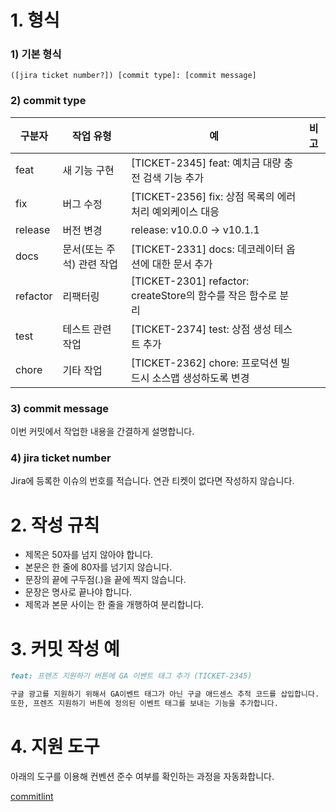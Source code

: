 # 1. 형식

### 1) 기본 형식

```
([jira ticket number?]) [commit type]: [commit message] 
```

### 2) commit type

| 구분자   | 작업 유형                 | 예                                                        | 비고 |
| -------- | ------------------------- | --------------------------------------------------------- | ---- |
| feat     | 새 기능 구현              | [TICKET-2345] feat: 예치금 대량 충전 검색 기능 추가            |      |
| fix      | 버그 수정                 | [TICKET-2356] fix: 상점 목록의 에러처리 예외케이스 대응       |      |
| release  | 버전 변경                 | release: v10.0.0 → v10.1.1                                |      |
| docs     | 문서(또는 주석) 관련 작업 | [TICKET-2331] docs: 데코레이터 옵션에 대한 문서 추가          |      |
| refactor | 리팩터링                  | [TICKET-2301] refactor: createStore의 함수를 작은 함수로 분리  |      |
| test     | 테스트 관련 작업          | [TICKET-2374] test: 상점 생성 테스트 추가                      |      |
| chore    | 기타 작업                 | [TICKET-2362] chore: 프로덕션 빌드시 소스맵 생성하도록 변경    |      |

### 3) commit message

이번 커밋에서 작업한 내용을 간결하게 설명합니다.

### 4) jira ticket number

Jira에 등록한 이슈의 번호를 적습니다. 
연관 티켓이 없다면 작성하지 않습니다.



# 2. 작성 규칙

- 제목은 50자를 넘지 않아야 합니다.
- 본문은 한 줄에 80자를 넘기지 않습니다.
- 문장의 끝에 구두점(.)을 끝에 찍지 않습니다.
- 문장은 명사로 끝나야 합니다.
- 제목과 본문 사이는 한 줄을 개행하여 분리합니다.



# 3. 커밋 작성 예

```markdown
feat: 프렌즈 지원하기 버튼에 GA 이벤트 태그 추가 (TICKET-2345)

구글 광고를 지원하기 위해서 GA이벤트 태그가 아닌 구글 애드센스 추적 코드를 삽입합니다.
또한, 프렌즈 지원하기 버튼에 정의된 이벤트 태그를 보내는 기능을 추가합니다.
```



# 4. 지원 도구

아래의 도구를 이용해 컨벤션 준수 여부를 확인하는 과정을 자동화합니다.

[commitlint](https://github.com/conventional-changelog/commitlint)
